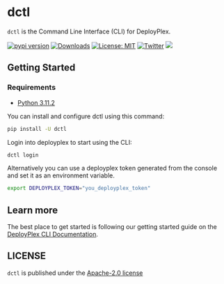 # dctl

`dctl` is the Command Line Interface (CLI) for DeployPlex.

[![pypi version](https://img.shields.io/pypi/v/dctl.svg)](https://pypi.org/pypi/dctl/)
[![Downloads](https://static.pepy.tech/badge/dctl/week)](https://pypi.org/pypi/dctl/)
[![License: MIT](https://img.shields.io/badge/license-Apache--2.0-yellow)](https://www.apache.org/licenses/LICENSE-2.0)
[![Twitter](https://img.shields.io/twitter/url/https/x.com/dctl.svg?style=social&label=Follow%20%40deployplex)](https://x.com/deployplex)
[![](https://dcbadge.vercel.app/api/server/BP5aUkhcAh?compact=true&style=flat)](https://discord.com/invite/BP5aUkhcAh)

## Getting Started

### Requirements
- [Python 3.11.2](https://www.python.org/downloads/)

You can install and configure dctl using this command:
```bash
pip install -U dctl
```

Login into deployplex to start using the CLI:
```bash
dctl login
```

Alternatively you can use a deployplex token generated from the console and set it as an environment variable.
```bash
export DEPLOYPLEX_TOKEN="you_deployplex_token"
```

## Learn more

The best place to get started is following our getting started guide on the [DeployPlex CLI Documentation](https://docs.deployplex.com/cli).

## LICENSE

`dctl` is published under the [Apache-2.0 license](LICENSE)

